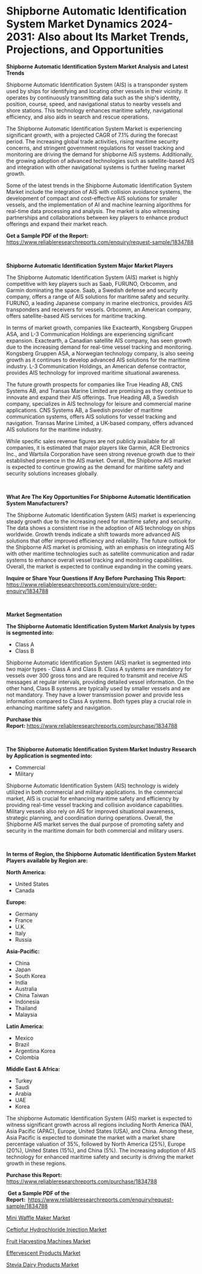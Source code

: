 <p><h1>Shipborne Automatic Identification System Market Dynamics 2024-2031: Also about Its Market Trends, Projections, and Opportunities</h1></p><p><strong>Shipborne Automatic Identification System Market Analysis and Latest Trends</strong></p>
<p><p>Shipborne Automatic Identification System (AIS) is a transponder system used by ships for identifying and locating other vessels in their vicinity. It operates by continuously transmitting data such as the ship's identity, position, course, speed, and navigational status to nearby vessels and shore stations. This technology enhances maritime safety, navigational efficiency, and also aids in search and rescue operations.</p><p>The Shipborne Automatic Identification System Market is experiencing significant growth, with a projected CAGR of 7.1% during the forecast period. The increasing global trade activities, rising maritime security concerns, and stringent government regulations for vessel tracking and monitoring are driving the demand for shipborne AIS systems. Additionally, the growing adoption of advanced technologies such as satellite-based AIS and integration with other navigational systems is further fueling market growth.</p><p>Some of the latest trends in the Shipborne Automatic Identification System Market include the integration of AIS with collision avoidance systems, the development of compact and cost-effective AIS solutions for smaller vessels, and the implementation of AI and machine learning algorithms for real-time data processing and analysis. The market is also witnessing partnerships and collaborations between key players to enhance product offerings and expand their market reach.</p></p>
<p><strong>Get a Sample PDF of the Report:&nbsp;</strong> <a href="https://www.reliableresearchreports.com/enquiry/request-sample/1834788">https://www.reliableresearchreports.com/enquiry/request-sample/1834788</a></p>
<p>&nbsp;</p>
<p><strong>Shipborne Automatic Identification System Major Market Players</strong></p>
<p><p>The Shipborne Automatic Identification System (AIS) market is highly competitive with key players such as Saab, FURUNO, Orbcomm, and Garmin dominating the space. Saab, a Swedish defense and security company, offers a range of AIS solutions for maritime safety and security. FURUNO, a leading Japanese company in marine electronics, provides AIS transponders and receivers for vessels. Orbcomm, an American company, offers satellite-based AIS services for maritime tracking.</p><p>In terms of market growth, companies like Exactearth, Kongsberg Gruppen ASA, and L-3 Communication Holdings are experiencing significant expansion. Exactearth, a Canadian satellite AIS company, has seen growth due to the increasing demand for real-time vessel tracking and monitoring. Kongsberg Gruppen ASA, a Norwegian technology company, is also seeing growth as it continues to develop advanced AIS solutions for the maritime industry. L-3 Communication Holdings, an American defense contractor, provides AIS technology for improved maritime situational awareness.</p><p>The future growth prospects for companies like True Heading AB, CNS Systems AB, and Transas Marine Limited are promising as they continue to innovate and expand their AIS offerings. True Heading AB, a Swedish company, specializes in AIS technology for leisure and commercial marine applications. CNS Systems AB, a Swedish provider of maritime communication systems, offers AIS solutions for vessel tracking and navigation. Transas Marine Limited, a UK-based company, offers advanced AIS solutions for the maritime industry.</p><p>While specific sales revenue figures are not publicly available for all companies, it is estimated that major players like Garmin, ACR Electronics Inc., and Wartsila Corporation have seen strong revenue growth due to their established presence in the AIS market. Overall, the Shipborne AIS market is expected to continue growing as the demand for maritime safety and security solutions increases globally.</p></p>
<p>&nbsp;</p>
<p><strong>What Are The Key Opportunities For Shipborne Automatic Identification System Manufacturers?</strong></p>
<p><p>The Shipborne Automatic Identification System (AIS) market is experiencing steady growth due to the increasing need for maritime safety and security. The data shows a consistent rise in the adoption of AIS technology on ships worldwide. Growth trends indicate a shift towards more advanced AIS solutions that offer improved efficiency and reliability. The future outlook for the Shipborne AIS market is promising, with an emphasis on integrating AIS with other maritime technologies such as satellite communication and radar systems to enhance overall vessel tracking and monitoring capabilities. Overall, the market is expected to continue expanding in the coming years.</p></p>
<p><strong>Inquire or Share Your Questions If Any Before Purchasing This Report:</strong> <a href="https://www.reliableresearchreports.com/enquiry/pre-order-enquiry/1834788">https://www.reliableresearchreports.com/enquiry/pre-order-enquiry/1834788</a></p>
<p>&nbsp;</p>
<p><strong>Market Segmentation</strong></p>
<p><strong>The Shipborne Automatic Identification System Market Analysis by types is segmented into:</strong></p>
<p><ul><li>Class A</li><li>Class B</li></ul></p>
<p><p>Shipborne Automatic Identification System (AIS) market is segmented into two major types - Class A and Class B. Class A systems are mandatory for vessels over 300 gross tons and are required to transmit and receive AIS messages at regular intervals, providing detailed vessel information. On the other hand, Class B systems are typically used by smaller vessels and are not mandatory. They have a lower transmission power and provide less information compared to Class A systems. Both types play a crucial role in enhancing maritime safety and navigation.</p></p>
<p><strong>Purchase this Report:&nbsp;</strong><a href="https://www.reliableresearchreports.com/purchase/1834788">https://www.reliableresearchreports.com/purchase/1834788</a></p>
<p>&nbsp;</p>
<p><strong>The Shipborne Automatic Identification System Market Industry Research by Application is segmented into:</strong></p>
<p><ul><li>Commercial</li><li>Military</li></ul></p>
<p><p>Shipborne Automatic Identification System (AIS) technology is widely utilized in both commercial and military applications. In the commercial market, AIS is crucial for enhancing maritime safety and efficiency by providing real-time vessel tracking and collision avoidance capabilities. Military vessels also rely on AIS for improved situational awareness, strategic planning, and coordination during operations. Overall, the Shipborne AIS market serves the dual purpose of promoting safety and security in the maritime domain for both commercial and military users.</p></p>
<p>&nbsp;</p>
<p><strong>In terms of Region, the Shipborne Automatic Identification System Market Players available by Region are:</strong></p>
<p>
    <p> <strong> North America: </strong>
        <ul>
            <li>United States</li>
            <li>Canada</li>
        </ul>
        </p> 
    <p> <strong> Europe: </strong>
        <ul>
            <li>Germany</li>
            <li>France</li>
            <li>U.K.</li>
            <li>Italy</li>
            <li>Russia</li>
        </ul>
        </p> 
    <p> <strong> Asia-Pacific: </strong>
        <ul>
            <li>China</li>
            <li>Japan</li>
            <li>South Korea</li>
            <li>India</li>
            <li>Australia</li>
            <li>China Taiwan</li>
            <li>Indonesia</li>
            <li>Thailand</li>
            <li>Malaysia</li>
        </ul>
        </p> 
    <p> <strong> Latin America: </strong>
        <ul>
            <li>Mexico</li>
            <li>Brazil</li>
            <li>Argentina Korea</li>
            <li>Colombia</li>
        </ul>
        </p> 
    <p> <strong> Middle East & Africa: </strong>
        <ul>
            <li>Turkey</li>
            <li>Saudi</li>
            <li>Arabia</li>
            <li>UAE</li>
            <li>Korea</li>
        </ul>
    </p>
    </p>
<p><p>The shipborne Automatic Identification System (AIS) market is expected to witness significant growth across all regions including North America (NA), Asia Pacific (APAC), Europe, United States (USA), and China. Among these, Asia Pacific is expected to dominate the market with a market share percentage valuation of 35%, followed by North America (25%), Europe (20%), United States (15%), and China (5%). The increasing adoption of AIS technology for enhanced maritime safety and security is driving the market growth in these regions.</p></p>
<p><strong>Purchase this Report: </strong><a href="https://www.reliableresearchreports.com/purchase/1834788">https://www.reliableresearchreports.com/purchase/1834788</a></p>
<p>&nbsp;<strong>Get a Sample PDF of the Report:&nbsp;&nbsp;</strong><a href="https://www.reliableresearchreports.com/enquiry/request-sample/1834788">https://www.reliableresearchreports.com/enquiry/request-sample/1834788</a></p>
<p><strong></strong></p>
<p><p><a href="https://issuu.com/reportprime-2/docs/mini-waffle-maker-market-size-2030.pptx">Mini Waffle Maker Market</a></p><p><a href="https://medium.com/@kartik.reportprime/ceftiofur-hydrochloride-injection-market-furnishes-information-on-market-share-market-trends-and-94ee118285c2">Ceftiofur Hydrochloride Injection Market</a></p><p><a href="https://issuu.com/reportprime-2/docs/fruit-harvesting-machines-market-size-2030.pptx">Fruit Harvesting Machines Market</a></p><p><a href="https://medium.com/@kartik.reportprime/effervescent-products-market-competitive-analysis-market-trends-and-forecast-to-2031-c36fd0dedbd9">Effervescent Products Market</a></p><p><a href="https://github.com/FassouRP/Market-Research-Report-List-3/blob/main/stevia-dairy-products-market.md">Stevia Dairy Products Market</a></p></p>